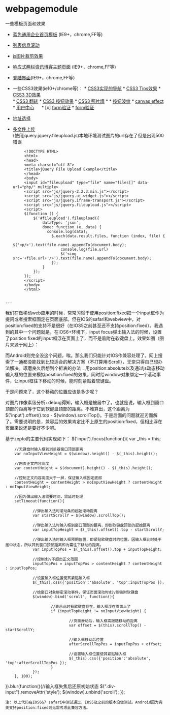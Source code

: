 # webpagemodule
一些模板页面和效果

* [蓝色通用企业首页模板](https://fairyly.github.io/html-demo/蓝色通用企业首页模板/index.html) (IE9+，chrome,FF等)
* [列表信息滚动](https://fairyly.github.io/html-demo/列表信息滚动/demo.html)
* [js图片裁剪效果](https://fairyly.github.io/html-demo/JavaScriptImageClip/demo.html)
* [响应式两栏资讯博客主题页面](https://fairyly.github.io/html-demo/autoblog/demo.html) (IE9+，chrome,FF等)
* [登陆界面](https://fairyly.github.io/html-demo/login/demo.html)(IE9+，chrome,FF等)
* 一些CSS3效果(ie10+/chrome等)：
      * [CSS3实现的导航](https://fairyly.github.io/html-demo/css3_effects/nav/nav.html)
      * [CSS3 Tips效果](https://fairyly.github.io/html-demo/css3_effects/button/demo.html)
      * [CSS3 3D效果](https://fairyly.github.io/html-demo/css3_effects/css3d-fz/demo.html)   
      * [CSS3 翻转](https://fairyly.github.io/html-demo/css3_effects/css3d-fz/fz.html)
      * [CSS3 按钮效果](https://fairyly.github.io/html-demo/css3_effects/button2/demo.html)
      * [CSS3 照片墙](https://fairyly.github.io/html-demo/css3_effects/photowall/demo.html)
      * [](https://fairyly.github.io/css3_effects/nav-slide/nav-slide.html/CSS3侧滑导航)
      * [按钮波纹](https://fairyly.github.io/html-demo/按钮波纹/demo.html)
      * [canvas effect](https://fairyly.github.io/html-demo/testcavas.html)
      * [用户中心](https://fairyly.github.io/html-demo/show4/user_center.html)
      * [x] [form验证](https://fairyly.github.io/html-demo/formvalidate)
      * [form验证](https://fairyly.github.io/html-demo/formvalidate)
     
* [地址选择](https://fairyly.github.io/html-demo/address/index.html)

* [多文件上传](https://fairyly.github.io/html-demo/multupload/index.html)  
     (使用jquery.jquery.fileupload.js)本地环境测试图片的url存在了但是出现500错误
     ```
          <!DOCTYPE HTML>
          <html>
          <head>
          <meta charset="utf-8">
          <title>jQuery File Upload Example</title>
          </head>
          <body>
          <input id="fileupload" type="file" name="files[]" data-url="php/" multiple>
          <script src="js/jquery-2.2.3.min.js"></script>
          <script src="js/jquery.ui.widget.js"></script>
          <script src="js/jquery.iframe-transport.js"></script>
          <script src="js/jquery.fileupload.js"></script>
          <script>
          $(function () {
              $('#fileupload').fileupload({
                  dataType: 'json',
                  done: function (e, data) {
                    console.log(data);
                      $.each(data.result.files, function (index, file) {
                          $('<p/>').text(file.name).appendTo(document.body);
                          console.log(file.url)
                          $('<img src='+file.url+'/>').text(file.name).appendTo(document.body);
                      });
                  }
              });
          });
          </script>
          </body> 
          </html>
 ```
 
 ---
 
```
我们在做移动web应用的时候，常常习惯于使用position:fixed把一个input框作为提问或者搜索框固定在页面底部。但在IOS的safari和webview中，对position:fixed的支持不是很好（在IOS5之前甚至还不支持position:fixed）。我遇到的其中一个问题就是，在iOS6+环境下，input focus弹出输入法的时候，设置了position fixed的input框浮在页面上了，而不是吸附在软键盘上。效果如图（图片来源于网上）：


而Android则完全没这个问题，唉。那么我们只能针对IOS作兼容处理了。网上搜索了一通都没能找到比较适合的解决方案（不打算用iScroll），无奈只得自己想办法解决。琢磨良久后想到个折衷的办法：用position:absolute以及通过js动态移动输入框的位置来模拟position:fixed的效果，同时给window对象绑定一个滚动事件，让input框往下移动的时候，能时刻紧贴着软键盘。

于是问题来了，这个移动的位置应该是多少呢？

对图片作像素级分析+debug得知，输入框是被居中了。也就是说，输入框到窗口顶部的距离等于它到软键盘顶部的距离。不难算出，这个距离为 $('input').offset().top - $(window).scrollTop()。于是后面的问题就迎刃而解了。需要说明的是，兼容后的效果肯定比不上原生的position:fixed，但相比浮在页面来说还是要好不少吧。

基于zepto的主要代码实现如下：
$('input').focus(function(){
        var _this = this;

        //无键盘时输入框到浏览器窗口顶部距离
        var noInputViewHeight = $(window).height() - $(_this).height();

        //网页正文内容高度
        var contentHeight = $(document).height() - $(_this).height();

        //控制正文内容高度大于一屏，保证输入框固定底部
        contentHeight = contentHeight > noInputViewHeight ? contentHeight : noInputViewHeight;

        //因为弹出输入法需要时间，需延时处理
        setTimeout(function(){

                //弹出输入法时滚动条的起始滚动距离
                var startScrollY = $(window).scrollTop();

                //弹出输入法时输入框到窗口顶部的距离，即到软键盘顶部的起始距离
                var inputTopHeight = $(_this).offset().top - startScrollY;

                //弹出输入法时输入框预期位置，即紧贴软键盘时的位置。因输入框此时处于居中状态，所以其到窗口顶部距离即为需往下移动的距离。
                var inputTopPos = $(_this).offset().top + inputTopHeight;

                //控制div不超出正文范围
                inputTopPos = inputTopPos > contentHeight ? contentHeight : inputTopPos;

                //设置输入框位置使其紧贴输入框
                $(_this).css({'position':'absolute', 'top':inputTopPos });

                //给窗口对象绑定滚动事件，保证页面滚动时div能吸附软键盘
                $(window).bind('scroll', function(){

                        //表示此时有软键盘存在，输入框浮在页面上了
                        if (inputTopHeight != noInputViewHeight) {

                                //页面滑动后，输入框需跟随移动的距离
                                var offset = $(this).scrollTop() - startScrollY;

                                //输入框移动后位置
                                afterScrollTopPos = inputTopPos + offset;

                                //设置输入框位置使其紧贴输入框
                                $(_this).css({'position':'absolute', 'top':afterScrollTopPos });
                        }
                });
        }, 100);
}).blur(function(){//输入框失焦后还原初始状态
        $(".div-input").removeAttr('style');
        $(window).unbind('scroll');
});

```
注: 以上代码在IOS6&7 safari中测试通过，IOS5及之前的版本没做测试。Android因为完美支持position:fixed则无需考虑此兼容方法。



